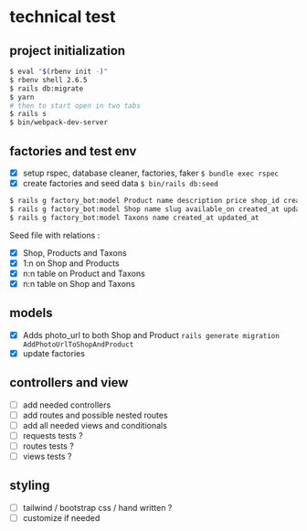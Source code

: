 # technical test

## project initialization

```bash
$ eval "$(rbenv init -)"
$ rbenv shell 2.6.5
$ rails db:migrate
$ yarn
# then to start open in two tabs
$ rails s
$ bin/webpack-dev-server
```

## factories and test env

- [x] setup rspec, database cleaner, factories, faker
      `$ bundle exec rspec`
- [x] create factories and seed data
      `$ bin/rails db:seed`

```bash
$ rails g factory_bot:model Product name description price shop_id created_at updated_at
$ rails g factory_bot:model Shop name slug available_on created_at updated_at
$ rails g factory_bot:model Taxons name created_at updated_at
```

Seed file with relations :

- [x] Shop, Products and Taxons
- [x] 1:n on Shop and Products
- [x] n:n table on Product and Taxons
- [x] n:n table on Shop and Taxons

## models

- [x] Adds photo_url to both Shop and Product
      `rails generate migration AddPhotoUrlToShopAndProduct`
- [x] update factories

## controllers and view

- [ ] add needed controllers
- [ ] add routes and possible nested routes
- [ ] add all needed views and conditionals
- [ ] requests tests ?
- [ ] routes tests ?
- [ ] views tests ?

## styling

- [ ] tailwind / bootstrap css / hand written ?
- [ ] customize if needed

```

```

